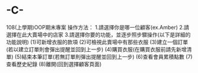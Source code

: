 # -C-
108(上學期)OOP期末專案
操作方法：
1.請選擇你是哪一位顧客(ex.Amber)
2.請選擇在此大賣場中的店家
3.請選擇你要的功能，並逐步照步驟操作(以下是詳細的功能說明)
  (1)可新增衣服的款項
  (2)可檢視此賣場中有那些衣服
  (3)建立一個訂單(若以建立訂單則會彈出提醒並回到上一步)
  (4)購買衣服(在購買衣服前請先新增清單)
  (5)結束本筆訂單(若無訂單則彈出提醒並回到上一步)
  (6)查看會員累積點數
  (7)查看歷史紀錄
  (8)離開(回到選擇顧客頁面)
